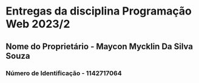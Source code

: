# Entregas da disciplina Programação Web 2023/2
## **Nome do Proprietário** - Maycon Mycklin Da Silva Souza
### **Número de Identificação** - 1142717064
